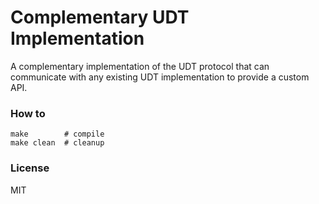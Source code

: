 # Complementary UDT Implementation
A complementary implementation of the UDT protocol that can communicate with any existing UDT implementation to provide a custom API.

### How to
```
make        # compile
make clean  # cleanup
```

### License
MIT
